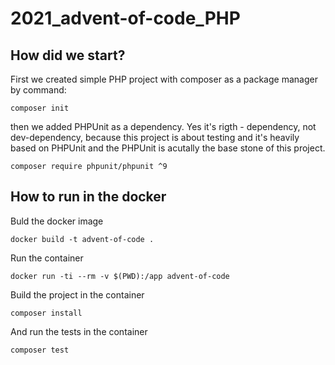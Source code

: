 # 2021_advent-of-code_PHP

## How did we start?
First we created simple PHP project with composer as a package manager by command:

`composer init`

then we added PHPUnit as a dependency. Yes it's rigth - dependency, not dev-dependency,
because this project is about testing and it's heavily based on PHPUnit
and the PHPUnit is acutally the base stone of this project.

`composer require phpunit/phpunit ^9`

## How to run in the docker
Buld the docker image

`docker build -t advent-of-code .`

Run the container

`docker run -ti --rm -v $(PWD):/app advent-of-code`

Build the project in the container

`composer install`

And run the tests in the container

`composer test`
